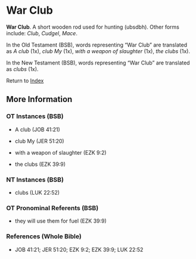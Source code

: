 # War Club
**War Club**. 
A short wooden rod used for hunting (ubsdbh). 
Other forms include: 
*Club*, *Cudgel*, *Mace*. 


In the Old Testament (BSB), words representing “War Club” are translated as 
*A club* (1x), *club My* (1x), *with a weapon of slaughter* (1x), *the clubs* (1x). 


In the New Testament (BSB), words representing “War Club” are translated as 
*clubs* (1x). 


Return to [Index](00-Index.md)

## More Information

### OT Instances (BSB)

* A club (JOB 41:21)

* club My (JER 51:20)

* with a weapon of slaughter (EZK 9:2)

* the clubs (EZK 39:9)



### NT Instances (BSB)

* clubs (LUK 22:52)



### OT Pronominal Referents (BSB)

* they will use them for fuel (EZK 39:9)



### References (Whole Bible)

* JOB 41:21; JER 51:20; EZK 9:2; EZK 39:9; LUK 22:52



